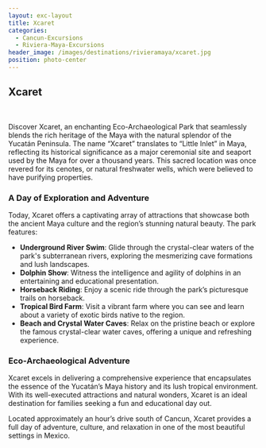 ```yaml
---
layout: exc-layout
title: Xcaret
categories:
  - Cancun-Excursions
  - Riviera-Maya-Excursions
header_image: /images/destinations/rivieramaya/xcaret.jpg
position: photo-center
---
```

## Xcaret

&nbsp;

Discover Xcaret, an enchanting Eco-Archaeological Park that seamlessly blends the rich heritage of the Maya with the natural splendor of the Yucatán Peninsula. The name “Xcaret” translates to “Little Inlet” in Maya, reflecting its historical significance as a major ceremonial site and seaport used by the Maya for over a thousand years. This sacred location was once revered for its cenotes, or natural freshwater wells, which were believed to have purifying properties.

### A Day of Exploration and Adventure

Today, Xcaret offers a captivating array of attractions that showcase both the ancient Maya culture and the region’s stunning natural beauty. The park features:

- **Underground River Swim**: Glide through the crystal-clear waters of the park's subterranean rivers, exploring the mesmerizing cave formations and lush landscapes.
- **Dolphin Show**: Witness the intelligence and agility of dolphins in an entertaining and educational presentation.
- **Horseback Riding**: Enjoy a scenic ride through the park’s picturesque trails on horseback.
- **Tropical Bird Farm**: Visit a vibrant farm where you can see and learn about a variety of exotic birds native to the region.
- **Beach and Crystal Water Caves**: Relax on the pristine beach or explore the famous crystal-clear water caves, offering a unique and refreshing experience.

### Eco-Archaeological Adventure

Xcaret excels in delivering a comprehensive experience that encapsulates the essence of the Yucatán’s Maya history and its lush tropical environment. With its well-executed attractions and natural wonders, Xcaret is an ideal destination for families seeking a fun and educational day out.

Located approximately an hour’s drive south of Cancun, Xcaret provides a full day of adventure, culture, and relaxation in one of the most beautiful settings in Mexico.

&nbsp;
